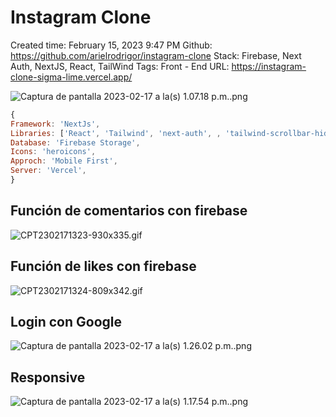 # Instagram Clone

Created time: February 15, 2023 9:47 PM
Github: https://github.com/arielrodrigor/instagram-clone
Stack: Firebase, Next Auth, NextJS, React, TailWind
Tags: Front - End
URL: https://instagram-clone-sigma-lime.vercel.app/

![Captura de pantalla 2023-02-17 a la(s) 1.07.18 p.m..png](https://www.arielrodrigo.com/_next/image?url=https%3A%2F%2Fs3.us-west-2.amazonaws.com%2Fsecure.notion-static.com%2Fd819b86c-01c4-42bb-96ff-5bcf068731fe%2FCaptura_de_pantalla_2023-02-17_a_la%2528s%2529_1.07.18_p.m..png%3FX-Amz-Algorithm%3DAWS4-HMAC-SHA256%26X-Amz-Content-Sha256%3DUNSIGNED-PAYLOAD%26X-Amz-Credential%3DAKIAT73L2G45EIPT3X45%252F20230217%252Fus-west-2%252Fs3%252Faws4_request%26X-Amz-Date%3D20230217T200525Z%26X-Amz-Expires%3D86400%26X-Amz-Signature%3Dc1ca5d2b980820bf2b34c409b89f44d82387cb22168396bd60300061763fe114%26X-Amz-SignedHeaders%3Dhost%26x-id%3DGetObject&w=3840&q=75)

```jsx
{
Framework: 'NextJs',
Libraries: ['React', 'Tailwind', 'next-auth', , 'tailwind-scrollbar-hide'],
Database: 'Firebase Storage',
Icons: 'heroicons',
Approch: 'Mobile First',
Server: 'Vercel',
}
```

## Función de comentarios con firebase

![CPT2302171323-930x335.gif](https://www.arielrodrigo.com/_next/image?url=https%3A%2F%2Fs3.us-west-2.amazonaws.com%2Fsecure.notion-static.com%2Fde682010-e6f1-4633-8dd4-138249a094fb%2FCPT2302171323-930x335.gif%3FX-Amz-Algorithm%3DAWS4-HMAC-SHA256%26X-Amz-Content-Sha256%3DUNSIGNED-PAYLOAD%26X-Amz-Credential%3DAKIAT73L2G45EIPT3X45%252F20230217%252Fus-west-2%252Fs3%252Faws4_request%26X-Amz-Date%3D20230217T200525Z%26X-Amz-Expires%3D86400%26X-Amz-Signature%3D1167d8bda05d6260eb6742d9553a2cca63dbcc66e19215edeb1c0686b3e74ede%26X-Amz-SignedHeaders%3Dhost%26x-id%3DGetObject&w=1920&q=75)

## Función de likes con firebase

![CPT2302171324-809x342.gif](https://www.arielrodrigo.com/_next/image?url=https%3A%2F%2Fs3.us-west-2.amazonaws.com%2Fsecure.notion-static.com%2F8063dafe-63b9-457f-a9a8-d65da4ac46bb%2FCPT2302171324-809x342.gif%3FX-Amz-Algorithm%3DAWS4-HMAC-SHA256%26X-Amz-Content-Sha256%3DUNSIGNED-PAYLOAD%26X-Amz-Credential%3DAKIAT73L2G45EIPT3X45%252F20230217%252Fus-west-2%252Fs3%252Faws4_request%26X-Amz-Date%3D20230217T200525Z%26X-Amz-Expires%3D86400%26X-Amz-Signature%3Db228c1a401262b0e1af79542a25f4030398185a750d8abb2def57ae868d930d2%26X-Amz-SignedHeaders%3Dhost%26x-id%3DGetObject&w=1920&q=75)

## Login con Google

![Captura de pantalla 2023-02-17 a la(s) 1.26.02 p.m..png](https://www.arielrodrigo.com/_next/image?url=https%3A%2F%2Fs3.us-west-2.amazonaws.com%2Fsecure.notion-static.com%2F2328caa2-41a7-45ae-a6e0-1e8717c8ba42%2FCaptura_de_pantalla_2023-02-17_a_la%2528s%2529_1.26.02_p.m..png%3FX-Amz-Algorithm%3DAWS4-HMAC-SHA256%26X-Amz-Content-Sha256%3DUNSIGNED-PAYLOAD%26X-Amz-Credential%3DAKIAT73L2G45EIPT3X45%252F20230217%252Fus-west-2%252Fs3%252Faws4_request%26X-Amz-Date%3D20230217T200525Z%26X-Amz-Expires%3D86400%26X-Amz-Signature%3Da16df0d30ebc1fcd168496228533472103814292baac1bb6d35dda33f95592c1%26X-Amz-SignedHeaders%3Dhost%26x-id%3DGetObject&w=3840&q=75)

## Responsive

![Captura de pantalla 2023-02-17 a la(s) 1.17.54 p.m..png](https://www.arielrodrigo.com/_next/image?url=https%3A%2F%2Fs3.us-west-2.amazonaws.com%2Fsecure.notion-static.com%2F4e61f538-47ad-4411-a98a-a52e8aa92474%2FCaptura_de_pantalla_2023-02-17_a_la%2528s%2529_1.17.54_p.m..png%3FX-Amz-Algorithm%3DAWS4-HMAC-SHA256%26X-Amz-Content-Sha256%3DUNSIGNED-PAYLOAD%26X-Amz-Credential%3DAKIAT73L2G45EIPT3X45%252F20230217%252Fus-west-2%252Fs3%252Faws4_request%26X-Amz-Date%3D20230217T200525Z%26X-Amz-Expires%3D86400%26X-Amz-Signature%3Debe744999b4c3fca814d48b0cc791d7b580c48b692d6c4afde15affe0236d7d3%26X-Amz-SignedHeaders%3Dhost%26x-id%3DGetObject&w=1920&q=75)